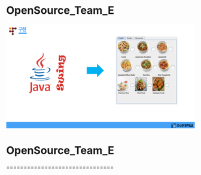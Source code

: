 # OpenSource_Team_E


![ex_screenshot](./img/overview.PNG)



# OpenSource_Team_E
===============================
